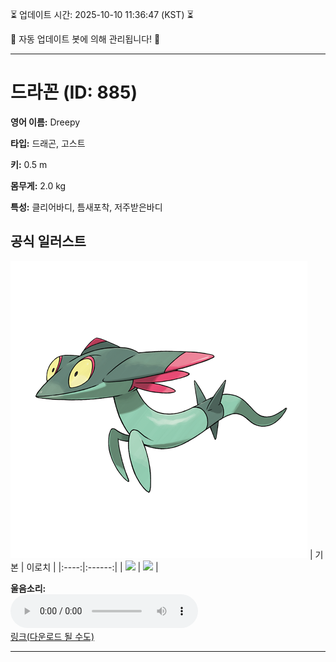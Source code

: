 
⏳ 업데이트 시간: 2025-10-10 11:36:47 (KST) ⏳

🤖 자동 업데이트 봇에 의해 관리됩니다! 🤖

---

# 드라꼰 (ID: 885)
**영어 이름:** Dreepy

**타입:** 드래곤, 고스트

**키:** 0.5 m

**몸무게:** 2.0 kg

**특성:** 클리어바디, 틈새포착, 저주받은바디

## 공식 일러스트
![](https://raw.githubusercontent.com/PokeAPI/sprites/master/sprites/pokemon/other/official-artwork/885.png)
| 기본 | 이로치 |
|:----:|:------:|
| <img src="http://play.pokemonshowdown.com/sprites/ani/dreepy.gif" width="200"> | <img src="http://play.pokemonshowdown.com/sprites/ani-shiny/dreepy.gif" width="200"> |

**울음소리:**<br><audio controls src="https://raw.githubusercontent.com/PokeAPI/cries/main/cries/pokemon/latest/885.ogg"></audio><br> [링크(다운로드 될 수도)](https://raw.githubusercontent.com/PokeAPI/cries/main/cries/pokemon/latest/885.ogg)


---
